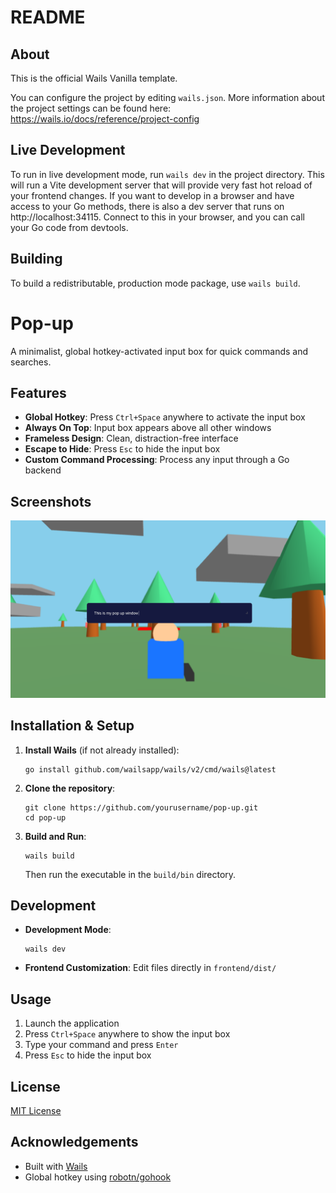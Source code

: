 # README

## About

This is the official Wails Vanilla template.

You can configure the project by editing `wails.json`. More information about the project settings can be found
here: https://wails.io/docs/reference/project-config

## Live Development

To run in live development mode, run `wails dev` in the project directory. This will run a Vite development
server that will provide very fast hot reload of your frontend changes. If you want to develop in a browser
and have access to your Go methods, there is also a dev server that runs on http://localhost:34115. Connect
to this in your browser, and you can call your Go code from devtools.

## Building

To build a redistributable, production mode package, use `wails build`.

# Pop-up

A minimalist, global hotkey-activated input box for quick commands and searches.

## Features

- **Global Hotkey**: Press `Ctrl+Space` anywhere to activate the input box
- **Always On Top**: Input box appears above all other windows
- **Frameless Design**: Clean, distraction-free interface
- **Escape to Hide**: Press `Esc` to hide the input box
- **Custom Command Processing**: Process any input through a Go backend

## Screenshots

![Pop-up Screenshot](screenshots/screenshot1.png)


## Installation & Setup

1. **Install Wails** (if not already installed):
   ```
   go install github.com/wailsapp/wails/v2/cmd/wails@latest
   ```

2. **Clone the repository**:
   ```
   git clone https://github.com/yourusername/pop-up.git
   cd pop-up
   ```

3. **Build and Run**:
   ```
   wails build
   ```
   Then run the executable in the `build/bin` directory.

## Development

- **Development Mode**:
  ```
  wails dev
  ```

- **Frontend Customization**: Edit files directly in `frontend/dist/`

## Usage

1. Launch the application
2. Press `Ctrl+Space` anywhere to show the input box
3. Type your command and press `Enter`
4. Press `Esc` to hide the input box

## License

[MIT License](LICENSE)

## Acknowledgements

- Built with [Wails](https://wails.io)
- Global hotkey using [robotn/gohook](https://github.com/robotn/gohook)
